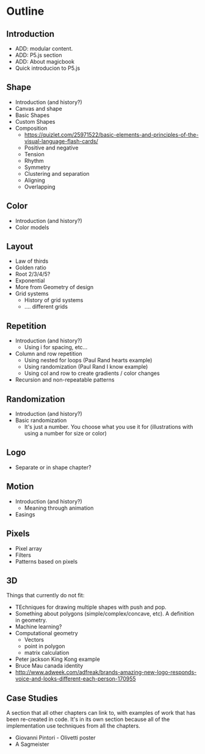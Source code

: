 # Outline

Introduction
------------

- ADD: modular content.
- ADD: P5.js section
- ADD: About magicbook
- Quick introducion to P5.js

Shape
-------------

- Introduction (and history?)
- Canvas and shape
- Basic Shapes
- Custom Shapes
- Composition
  - https://quizlet.com/25971522/basic-elements-and-principles-of-the-visual-language-flash-cards/
  - Positive and negative
  - Tension
  - Rhythm
  - Symmetry
  - Clustering and separation
  - Aligning
  - Overlapping

Color
-------------

- Introduction (and history?)
- Color models

Layout
-------------

- Law of thirds
- Golden ratio
- Root 2/3/4/5?
- Exponential
- More from Geometry of design
- Grid systems
  - History of grid systems
  - .... different grids

Repetition
-------------

- Introduction (and history?)
  - Using i for spacing, etc...
- Column and row repetition
  - Using nested for loops (Paul Rand hearts example)
  - Using randomization (Paul Rand I know example)
  - Using col and row to create gradients / color changes
- Recursion and non-repeatable patterns

Randomization
-------------

- Introduction (and history?)
- Basic randomization
  - It's just a number. You choose what you use it for (illustrations with using a number for size or color)

Logo
-------------

- Separate or in shape chapter?

Motion
-------------

- Introduction (and history?)
  - Meaning through animation
- Easings

Pixels
-------------

- Pixel array
- Filters
- Patterns based on pixels

3D
-------------

Things that currently do not fit:
  - TEchniques for drawing multiple shapes with push and pop.
  - Something about polygons (simple/complex/concave, etc). A definition in geometry.
  - Machine learning?
  - Computational geometry
    - Vectors
    - point in polygon
    - matrix calculation
  - Peter jackson King Kong example
  - Bruce Mau canada identity
  - http://www.adweek.com/adfreak/brands-amazing-new-logo-responds-voice-and-looks-different-each-person-170955

  Case Studies
  ------------

  A section that all other chapters can link to, with examples of work that has been re-created in code. It's in its own section because all of the implementation use techniques from all the chapters.

  - Giovanni Pintori - Olivetti poster
  - A Sagmeister
